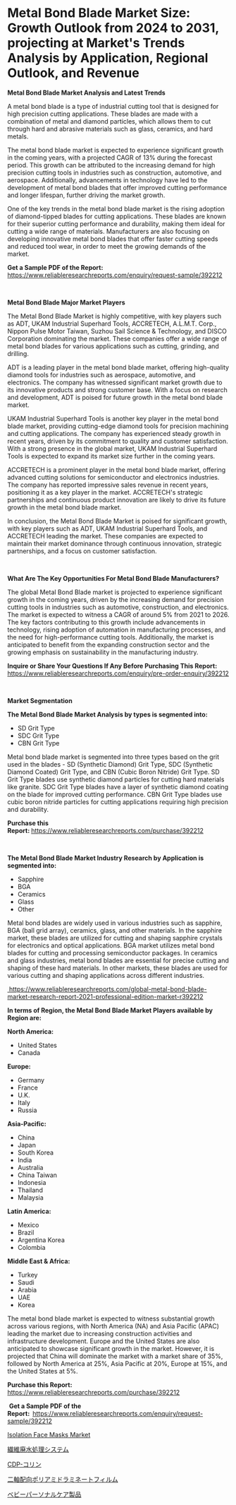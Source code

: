 <p><h1>Metal Bond Blade Market Size: Growth Outlook from 2024 to 2031, projecting at Market's Trends Analysis by Application, Regional Outlook, and Revenue</h1></p><p><strong>Metal Bond Blade Market Analysis and Latest Trends</strong></p>
<p><p>A metal bond blade is a type of industrial cutting tool that is designed for high precision cutting applications. These blades are made with a combination of metal and diamond particles, which allows them to cut through hard and abrasive materials such as glass, ceramics, and hard metals. </p><p>The metal bond blade market is expected to experience significant growth in the coming years, with a projected CAGR of 13% during the forecast period. This growth can be attributed to the increasing demand for high precision cutting tools in industries such as construction, automotive, and aerospace. Additionally, advancements in technology have led to the development of metal bond blades that offer improved cutting performance and longer lifespan, further driving the market growth.</p><p>One of the key trends in the metal bond blade market is the rising adoption of diamond-tipped blades for cutting applications. These blades are known for their superior cutting performance and durability, making them ideal for cutting a wide range of materials. Manufacturers are also focusing on developing innovative metal bond blades that offer faster cutting speeds and reduced tool wear, in order to meet the growing demands of the market.</p></p>
<p><strong>Get a Sample PDF of the Report:&nbsp;</strong> <a href="https://www.reliableresearchreports.com/enquiry/request-sample/392212">https://www.reliableresearchreports.com/enquiry/request-sample/392212</a></p>
<p>&nbsp;</p>
<p><strong>Metal Bond Blade Major Market Players</strong></p>
<p><p>The Metal Bond Blade Market is highly competitive, with key players such as ADT, UKAM Industrial Superhard Tools, ACCRETECH, A.L.M.T. Corp., Nippon Pulse Motor Taiwan, Suzhou Sail Science & Technology, and DISCO Corporation dominating the market. These companies offer a wide range of metal bond blades for various applications such as cutting, grinding, and drilling.</p><p>ADT is a leading player in the metal bond blade market, offering high-quality diamond tools for industries such as aerospace, automotive, and electronics. The company has witnessed significant market growth due to its innovative products and strong customer base. With a focus on research and development, ADT is poised for future growth in the metal bond blade market.</p><p>UKAM Industrial Superhard Tools is another key player in the metal bond blade market, providing cutting-edge diamond tools for precision machining and cutting applications. The company has experienced steady growth in recent years, driven by its commitment to quality and customer satisfaction. With a strong presence in the global market, UKAM Industrial Superhard Tools is expected to expand its market size further in the coming years.</p><p>ACCRETECH is a prominent player in the metal bond blade market, offering advanced cutting solutions for semiconductor and electronics industries. The company has reported impressive sales revenue in recent years, positioning it as a key player in the market. ACCRETECH's strategic partnerships and continuous product innovation are likely to drive its future growth in the metal bond blade market.</p><p>In conclusion, the Metal Bond Blade Market is poised for significant growth, with key players such as ADT, UKAM Industrial Superhard Tools, and ACCRETECH leading the market. These companies are expected to maintain their market dominance through continuous innovation, strategic partnerships, and a focus on customer satisfaction.</p></p>
<p>&nbsp;</p>
<p><strong>What Are The Key Opportunities For Metal Bond Blade Manufacturers?</strong></p>
<p><p>The global Metal Bond Blade market is projected to experience significant growth in the coming years, driven by the increasing demand for precision cutting tools in industries such as automotive, construction, and electronics. The market is expected to witness a CAGR of around 5% from 2021 to 2026. The key factors contributing to this growth include advancements in technology, rising adoption of automation in manufacturing processes, and the need for high-performance cutting tools. Additionally, the market is anticipated to benefit from the expanding construction sector and the growing emphasis on sustainability in the manufacturing industry.</p></p>
<p><strong>Inquire or Share Your Questions If Any Before Purchasing This Report:</strong> <a href="https://www.reliableresearchreports.com/enquiry/pre-order-enquiry/392212">https://www.reliableresearchreports.com/enquiry/pre-order-enquiry/392212</a></p>
<p>&nbsp;</p>
<p><strong>Market Segmentation</strong></p>
<p><strong>The Metal Bond Blade Market Analysis by types is segmented into:</strong></p>
<p><ul><li>SD Grit Type</li><li>SDC Grit Type</li><li>CBN Grit Type</li></ul></p>
<p><p>Metal bond blade market is segmented into three types based on the grit used in the blades - SD (Synthetic Diamond) Grit Type, SDC (Synthetic Diamond Coated) Grit Type, and CBN (Cubic Boron Nitride) Grit Type. SD Grit Type blades use synthetic diamond particles for cutting hard materials like granite. SDC Grit Type blades have a layer of synthetic diamond coating on the blade for improved cutting performance. CBN Grit Type blades use cubic boron nitride particles for cutting applications requiring high precision and durability.</p></p>
<p><strong>Purchase this Report:&nbsp;</strong><a href="https://www.reliableresearchreports.com/purchase/392212">https://www.reliableresearchreports.com/purchase/392212</a></p>
<p>&nbsp;</p>
<p><strong>The Metal Bond Blade Market Industry Research by Application is segmented into:</strong></p>
<p><ul><li>Sapphire</li><li>BGA</li><li>Ceramics</li><li>Glass</li><li>Other</li></ul></p>
<p><p>Metal bond blades are widely used in various industries such as sapphire, BGA (ball grid array), ceramics, glass, and other materials. In the sapphire market, these blades are utilized for cutting and shaping sapphire crystals for electronics and optical applications. BGA market utilizes metal bond blades for cutting and processing semiconductor packages. In ceramics and glass industries, metal bond blades are essential for precise cutting and shaping of these hard materials. In other markets, these blades are used for various cutting and shaping applications across different industries.</p></p>
<p><a href="https://www.reliableresearchreports.com/global-metal-bond-blade-market-research-report-2021-professional-edition-market-r392212">&nbsp;https://www.reliableresearchreports.com/global-metal-bond-blade-market-research-report-2021-professional-edition-market-r392212</a></p>
<p><strong>In terms of Region, the Metal Bond Blade Market Players available by Region are:</strong></p>
<p>
    <p> <strong> North America: </strong>
        <ul>
            <li>United States</li>
            <li>Canada</li>
        </ul>
        </p> 
    <p> <strong> Europe: </strong>
        <ul>
            <li>Germany</li>
            <li>France</li>
            <li>U.K.</li>
            <li>Italy</li>
            <li>Russia</li>
        </ul>
        </p> 
    <p> <strong> Asia-Pacific: </strong>
        <ul>
            <li>China</li>
            <li>Japan</li>
            <li>South Korea</li>
            <li>India</li>
            <li>Australia</li>
            <li>China Taiwan</li>
            <li>Indonesia</li>
            <li>Thailand</li>
            <li>Malaysia</li>
        </ul>
        </p> 
    <p> <strong> Latin America: </strong>
        <ul>
            <li>Mexico</li>
            <li>Brazil</li>
            <li>Argentina Korea</li>
            <li>Colombia</li>
        </ul>
        </p> 
    <p> <strong> Middle East & Africa: </strong>
        <ul>
            <li>Turkey</li>
            <li>Saudi</li>
            <li>Arabia</li>
            <li>UAE</li>
            <li>Korea</li>
        </ul>
    </p>
    </p>
<p><p>The metal bond blade market is expected to witness substantial growth across various regions, with North America (NA) and Asia Pacific (APAC) leading the market due to increasing construction activities and infrastructure development. Europe and the United States are also anticipated to showcase significant growth in the market. However, it is projected that China will dominate the market with a market share of 35%, followed by North America at 25%, Asia Pacific at 20%, Europe at 15%, and the United States at 5%.</p></p>
<p><strong>Purchase this Report: </strong><a href="https://www.reliableresearchreports.com/purchase/392212">https://www.reliableresearchreports.com/purchase/392212</a></p>
<p>&nbsp;<strong>Get a Sample PDF of the Report:&nbsp;&nbsp;</strong><a href="https://www.reliableresearchreports.com/enquiry/request-sample/392212">https://www.reliableresearchreports.com/enquiry/request-sample/392212</a></p>
<p><strong></strong></p>
<p><p><a href="https://github.com/vimar16th/Market-Research-Report-List-5/blob/main/isolation-face-masks-market.md">Isolation Face Masks Market</a></p><p><a href="https://medium.com/@ifhhndtz21/2024%E5%B9%B4%E3%81%8B%E3%82%892031%E5%B9%B4%E3%81%BE%E3%81%A7%E3%81%AE%E3%83%86%E3%82%AD%E3%82%B9%E3%82%BF%E3%82%A4%E3%83%AB%E5%BB%83%E6%B0%B4%E5%87%A6%E7%90%86%E3%82%B7%E3%82%B9%E3%83%86%E3%83%A0%E5%B8%82%E5%A0%B4%E3%82%B7%E3%82%A7%E3%82%A2%E3%81%A8%E7%AB%B6%E4%BA%89%E7%92%B0%E5%A2%83%E3%81%AB%E9%96%A2%E3%81%99%E3%82%8B%E6%B4%9E%E5%AF%9F-07eb8e92e555">繊維廃水処理システム</a></p><p><a href="https://medium.com/@kelscdowell78456/2024%E5%B9%B4%E3%81%8B%E3%82%892031%E5%B9%B4%E3%81%BE%E3%81%A7%E3%81%AEcdp-%E3%82%B3%E3%83%AA%E3%83%B3%E5%B8%82%E5%A0%B4%E3%81%AE%E6%88%90%E9%95%B7%E8%A6%8B%E9%80%9A%E3%81%97%E3%81%AF-%E5%B8%82%E5%A0%B4%E3%81%AE%E3%83%88%E3%83%AC%E3%83%B3%E3%83%89%E5%88%86%E6%9E%90%E3%81%A8%E3%81%A8%E3%82%82%E3%81%AB%E3%82%A2%E3%83%97%E3%83%AA%E3%82%B1%E3%83%BC%E3%82%B7%E3%83%A7%E3%83%B3-%E5%9C%B0%E5%9F%9F%E3%81%AE%E8%A6%8B%E9%80%9A%E3%81%97-%E5%8F%8E%E7%9B%8A%E3%81%AB%E3%81%8A%E3%81%84%E3%81%A6-%E3%81%AEcagr%E3%81%A7%E6%8F%90%E7%A4%BA%E3%81%95%E3%82%8C%E3%81%A6%E3%81%84%E3%81%BE%E3%81%99-86d88b5d37df">CDP-コリン</a></p><p><a href="https://github.com/KaliMetz2023/Market-Research-Report-List-1/blob/main/1285002117856.md">二軸配向ポリアミドラミネートフィルム</a></p><p><a href="https://github.com/JoanaNitzsche/Market-Research-Report-List-1/blob/main/4229687117855.md">ベビーパーソナルケア製品</a></p></p>